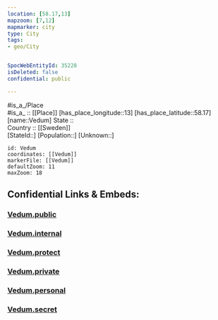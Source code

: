 ```yaml
---
location: [58.17,13] 
mapzoom: [7,12] 
mapmarker: city 
type: City
tags:
- geo/City


SpocWebEntityId: 35228
isDeleted: false
confidential: public

---
```

#is_a_/Place  
#is_a_ :: [[Place]] 
[has_place_longitude::13] 
[has_place_latitude::58.17] 
[name::Vedum] 
State ::  
Country :: [[Sweden]]  
[StateId::] 
[Population::] 
[Unknown::] 


```leaflet
id: Vedum
coordinates: [[Vedum]] 
markerFile: [[Vedum]] 
defaultZoom: 11 
maxZoom: 18
```


## Confidential Links & Embeds: 

### [Vedum.public](/_public/\Earth\Continent\Europe\Europe~North\Sweden\Provinces~Sweden\Västra_Götaland\CityVedum.public.md) 

### [Vedum.internal](/_internal/\Earth\Continent\Europe\Europe~North\Sweden\Provinces~Sweden\Västra_Götaland\CityVedum.internal.md) 

### [Vedum.protect](/_protect/\Earth\Continent\Europe\Europe~North\Sweden\Provinces~Sweden\Västra_Götaland\CityVedum.protect.md) 

### [Vedum.private](/_private/\Earth\Continent\Europe\Europe~North\Sweden\Provinces~Sweden\Västra_Götaland\CityVedum.private.md) 

### [Vedum.personal](/_personal/\Earth\Continent\Europe\Europe~North\Sweden\Provinces~Sweden\Västra_Götaland\CityVedum.personal.md) 

### [Vedum.secret](/_secret/\Earth\Continent\Europe\Europe~North\Sweden\Provinces~Sweden\Västra_Götaland\CityVedum.secret.md)

